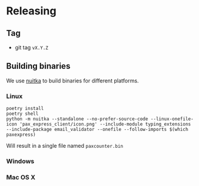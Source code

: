 # Releasing

## Tag

 * git tag `vX.Y.Z`


## Building binaries

We use [nuitka](https://nuitka.net/) to build binaries for different platforms.

### Linux

```shell
poetry install
poetry shell
python -m nuitka --standalone --no-prefer-source-code --linux-onefile-icon 'pax_express_client/icon.png' --include-module typing_extensions --include-package email_validator --onefile --follow-imports $(which paxexpress)
```

Will result in a single file named `paxcounter.bin`

### Windows


### Mac OS X